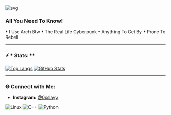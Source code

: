 ![svg](https://readme-typing-svg.demolab.com/?font=Pixelify+Sans&size=32&duration=2550&pause=1000&color=ffffff&random=false&width=435&lines=Welcome+to+my+profile+!)

###  **All You Need To Know!**
**`*`** I Use Arch Btw
**`*`** The Real Life Cyberpunk
**`*`** Anything To Get By
**`*`** Prone To Rebell

---

### ⚡ * Stats:**

[![Top Langs](https://github-readme-stats.vercel.app/api/top-langs/?username=0xslayy&layout=compact&theme=radical)](https://github.com/anuraghazra/github-readme-stats)
[![GitHub Stats](https://github-readme-stats.vercel.app/api?username=0xslayy&show_icons=true&theme=radical)](https://github.com/0xslayy)

---

### 🌐 **Connect with Me:**
- **Instagram:** [@0xslayy](https://www.instagram.com/0xslayy/)
 
![Linux](https://img.shields.io/badge/-Linux-00FF00?style=flat-square&logo=linux&logoColor=black)
![C++](https://img.shields.io/badge/-C++-00FFFF?style=flat-square&logo=c)
![Python](https://img.shields.io/badge/-Python-FF00FF?style=flat-square&logo=python)
